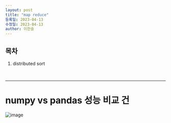 ```yaml
---
layout: post
title: "map reduce"
등록일: 2023-04-13
수정일: 2023-04-13
author: 이한솔
---
```


## **목차**
1. distributed sort

<Br>
   
---

# **numpy vs pandas 성능 비교 건**
![image](https://user-images.githubusercontent.com/109563345/231952172-4c7aeb32-3bf7-400c-9604-f523be3ca7a0.png)
